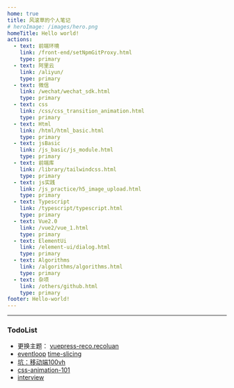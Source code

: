 ```yaml
---
home: true
title: 风滚草的个人笔记
# heroImage: /images/hero.png
homeTitle: Hello world!
actions:
  - text: 前端环境
    link: /front-end/setNpmGitProxy.html
    type: primary
  - text: 阿里云
    link: /aliyun/
    type: primary
  - text: 微信
    link: /wechat/wechat_sdk.html
    type: primary
  - text: css
    link: /css/css_transition_animation.html
    type: primary  
  - text: Html
    link: /html/html_basic.html
    type: primary
  - text: jsBasic
    link: /js_basic/js_module.html
    type: primary  
  - text: 前端库
    link: /library/tailwindcss.html
    type: primary
  - text: js实践
    link: /js_practice/h5_image_upload.html
    type: primary
  - text: Typescript
    link: /typescript/typescript.html
    type: primary  
  - text: Vue2.0
    link: /vue2/vue_1.html
    type: primary  
  - text: ElementUi
    link: /element-ui/dialog.html
    type: primary
  - text: Algorithms
    link: /algorithms/algorithms.html
    type: primary
  - text: 杂项
    link: /others/github.html
    type: primary
footer: Hello-world!
---
```

  
<hr/>

### TodoList
- 更换主题： <a href="http://v2.vuepress-reco.recoluan.com/" target="_blank">vuepress-reco.recoluan</a>
- [eventloop](https://zh.javascript.info/event-loop) [time-slicing](https://juejin.cn/post/6844903847249330184#heading-0)
- [坑：移动端100vh](https://juejin.cn/post/6844904017051549703)
- [css-animation-101](https://cssanimation.rocks/css-animation-101/#welcome)
- [interview](https://vue3js.cn/interview/vue/lifecycle.html#%E4%B8%80%E3%80%81%E7%94%9F%E5%91%BD%E5%91%A8%E6%9C%9F%E6%98%AF%E4%BB%80%E4%B9%88)
